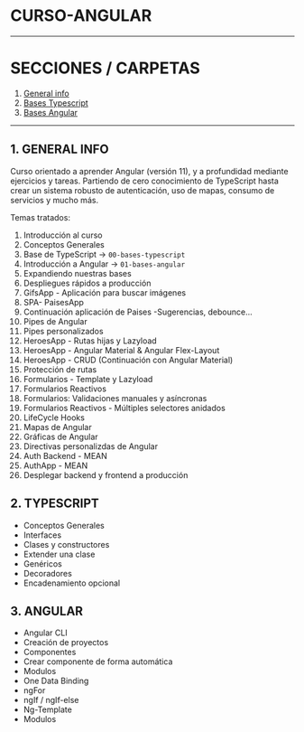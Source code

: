 # CURSO-ANGULAR

---

# SECCIONES / CARPETAS

1. [ General info](#general-info)
2. [ Bases Typescript](#typescript)
3. [Bases Angular](#angular)

---

## 1. GENERAL INFO

Curso orientado a aprender Angular (versión 11), y a profundidad mediante ejercicios y tareas. Partiendo de cero conocimiento de TypeScript hasta crear un sistema robusto de autenticación, uso de mapas, consumo de servicios y mucho más.

Temas tratados:

1. Introducción al curso
2. Conceptos Generales
3. Base de TypeScript -> `00-bases-typescript`
4. Introducción a Angular -> `01-bases-angular`
5. Expandiendo nuestras bases
6. Despliegues rápidos a producción
7. GifsApp - Aplicación para buscar imágenes
8. SPA- PaisesApp
9. Continuación aplicación de Paises -Sugerencias, debounce...
10. Pipes de Angular
11. Pipes personalizados
12. HeroesApp - Rutas hijas y Lazyload
13. HeroesApp - Angular Material & Angular Flex-Layout
14. HeroesApp - CRUD (Continuación con Angular Material)
15. Protección de rutas
16. Formularios - Template y Lazyload
17. Formularios Reactivos
18. Formularios: Validaciones manuales y asíncronas
19. Formularios Reactivos - Múltiples selectores anidados
20. LifeCycle Hooks
21. Mapas de Angular
22. Gráficas de Angular
23. Directivas personalizdas de Angular
24. Auth Backend - MEAN
25. AuthApp - MEAN
26. Desplegar backend y frontend a producción

## 2. TYPESCRIPT

- Conceptos Generales
- Interfaces
- Clases y constructores
- Extender una clase
- Genéricos
- Decoradores
- Encadenamiento opcional

## 3. ANGULAR

- Angular CLI
- Creación de proyectos
- Componentes
- Crear componente de forma automática
- Modulos
- One Data Binding
- ngFor
- ngIf / ngIf-else
- Ng-Template
- Modulos
